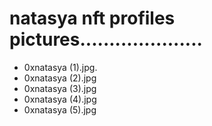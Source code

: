 # natasya nft profiles pictures.....................
- 0xnatasya (1).jpg.
- 0xnatasya (2).jpg
- 0xnatasya (3).jpg
- 0xnatasya (4).jpg
- 0xnatasya (5).jpg
